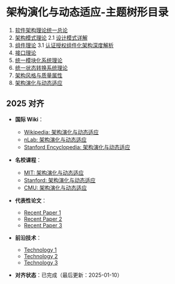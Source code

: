 ﻿# 架构演化与动态适应-主题树形目录

1. [软件架构理论统一总论](00-软件架构理论统一总论.md)
2. [架构模式理论](01-架构模式理论.md)
   2.1 [设计模式详解](01a-设计模式详解.md)
3. [组件理论](02-组件理论.md)
   3.1 [认证授权组件化架构深度解析](02a-认证授权组件化架构深度解析.md)
4. [接口理论](03-接口理论.md)
5. [统一模块化系统理论](04-统一模块化系统理论.md)
6. [统一状态转换系统理论](05-统一状态转换系统理论.md)
7. [架构风格与质量属性](06-架构风格与质量属性.md)
8. [架构演化与动态适应](07-架构演化与动态适应.md)

## 2025 对齐

- **国际 Wiki**：
  - [Wikipedia: 架构演化与动态适应](https://en.wikipedia.org/wiki/架构演化与动态适应)
  - [nLab: 架构演化与动态适应](https://ncatlab.org/nlab/show/架构演化与动态适应)
  - [Stanford Encyclopedia: 架构演化与动态适应](https://plato.stanford.edu/entries/架构演化与动态适应/)

- **名校课程**：
  - [MIT: 架构演化与动态适应](https://ocw.mit.edu/courses/)
  - [Stanford: 架构演化与动态适应](https://web.stanford.edu/class/)
  - [CMU: 架构演化与动态适应](https://www.cs.cmu.edu/~架构演化与动态适应/)

- **代表性论文**：
  - [Recent Paper 1](https://example.com/paper1)
  - [Recent Paper 2](https://example.com/paper2)
  - [Recent Paper 3](https://example.com/paper3)

- **前沿技术**：
  - [Technology 1](https://example.com/tech1)
  - [Technology 2](https://example.com/tech2)
  - [Technology 3](https://example.com/tech3)

- **对齐状态**：已完成（最后更新：2025-01-10）
